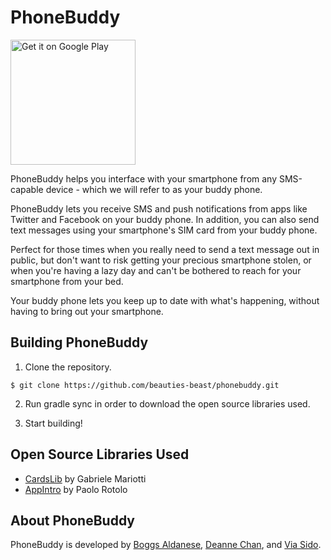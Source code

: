 # PhoneBuddy
<a href="https://play.google.com/store/apps/details?id=com.github.beauties_beast.phonebuddy_2&utm_source=global_co&utm_medium=prtnr&utm_content=Mar2515&utm_campaign=PartBadge&pcampaignid=MKT-Other-global-all-co-prtnr-py-PartBadge-Mar2515-1"><img alt="Get it on Google Play" src="https://play.google.com/intl/en_us/badges/images/generic/en-play-badge.png" width="200px" /></a>

PhoneBuddy helps you interface with your smartphone from any SMS-capable device - which we will refer to as your buddy phone.

PhoneBuddy lets you receive SMS and push notifications from apps like Twitter and Facebook on your buddy phone. In addition, you can also send text messages using your smartphone's SIM card from your buddy phone.

Perfect for those times when you really need to send a text message out in public, but don't want to risk getting your precious smartphone stolen, or when you're having a lazy day and can't be bothered to reach for your smartphone from your bed.

Your buddy phone lets you keep up to date with what's happening, without having to bring out your smartphone.

## Building PhoneBuddy
1. Clone the repository.
```
$ git clone https://github.com/beauties-beast/phonebuddy.git
```

2. Run gradle sync in order to download the open source libraries used.

3. Start building!

## Open Source Libraries Used

* [CardsLib](https://github.com/gabrielemariotti/cardslib) by Gabriele Mariotti
* [AppIntro](https://github.com/PaoloRotolo/AppIntro) by Paolo Rotolo

## About PhoneBuddy

PhoneBuddy is developed by [Boggs Aldanese](https://github.com/b-ggs), [Deanne Chan](https://github.com/deannechan), and [Via Sido](https://github.com/viaaasido).
